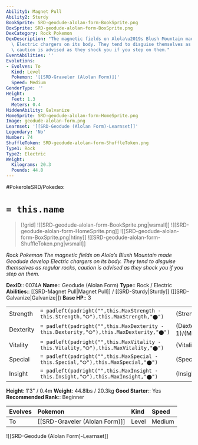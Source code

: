 ```yaml
---
Ability1: Magnet Pull
Ability2: Sturdy
BookSprite: SRD-geodude-alolan-form-BookSprite.png
BoxSprite: SRD-geodude-alolan-form-BoxSprite.png
DexCategory: Rock Pokemon
DexDescription: "The magnetic fields on Alola\u2019s Blush Mountain made Geodude develop\
  \ Electric chargers on its body. They tend to disguise themselves as regular rocks,\
  \ caution is advised as they shock you if you step on them."
EventAbilities: ''
Evolutions:
- Evolves: To
  Kind: Level
  Pokemon: '[[SRD-Graveler (Alolan Form)]]'
  Speed: Medium
GenderType: ''
Height:
  Feet: 1.3
  Meters: 0.4
HiddenAbility: Galvanize
HomeSprite: SRD-geodude-alolan-form-HomeSprite.png
Image: geodude-alolan-form.png
Learnset: '[[SRD-Geodude (Alolan Form)-Learnset]]'
Legendary: 'No'
Number: 74
ShuffleToken: SRD-geodude-alolan-form-ShuffleToken.png
Type1: Rock
Type2: Electric
Weight:
  Kilograms: 20.3
  Pounds: 44.8
---
```


#PokeroleSRD/Pokedex

# `= this.name`

> [!grid]
> ![[SRD-geodude-alolan-form-BookSprite.png|wsmall]]
> ![[SRD-geodude-alolan-form-HomeSprite.png]]
> ![[SRD-geodude-alolan-form-BoxSprite.png|htiny]]
> ![[SRD-geodude-alolan-form-ShuffleToken.png|wsmall]]


*Rock Pokemon*
*The magnetic fields on Alola’s Blush Mountain made Geodude develop Electric chargers on its body. They tend to disguise themselves as regular rocks, caution is advised as they shock you if you step on them.*

**DexID**:: 0074A
**Name**:: Geodude (Alolan Form)
**Type**:: Rock / Electric
**Abilities**:: [[SRD-Magnet Pull|Magnet Pull]] / [[SRD-Sturdy|Sturdy]] ([[SRD-Galvanize|Galvanize]])
**Base HP**:: 3

|           |                                                                                        |                                          |
| --------- | -------------------------------------------------------------------------------------- | ---------------------------------------- |
| Strength  | `= padleft(padright("",this.MaxStrength - this.Strength,"⭘"),this.MaxStrength,"⬤")`    | (Strength::2)/(MaxStrength::5)   |
| Dexterity | `= padleft(padright("",this.MaxDexterity - this.Dexterity,"⭘"),this.MaxDexterity,"⬤")` | (Dexterity:: 1)/(MaxDexterity::3) |
| Vitality  | `= padleft(padright("",this.MaxVitality - this.Vitality,"⭘"),this.MaxVitality,"⬤")`    | (Vitality::3)/(MaxVitality::6)   |
| Special   | `= padleft(padright("",this.MaxSpecial - this.Special,"⭘"),this.MaxSpecial,"⬤")`       | (Special::1)/(MaxSpecial::3)     |
| Insight   | `= padleft(padright("",this.MaxInsight - this.Insight,"⭘"),this.MaxInsight,"⬤")`       | (Insight::1)/(MaxInsight::3)     |

**Height**: 1'3" / 0.4m
**Weight**: 44.8lbs / 20.3kg
**Good Starter**:: Yes
**Recommended Rank**:: Beginner

| Evolves   | Pokemon                        | Kind   | Speed   |
|:----------|:-------------------------------|:-------|:--------|
| To        | [[SRD-Graveler (Alolan Form)]] | Level  | Medium  |

![[SRD-Geodude (Alolan Form)-Learnset]]